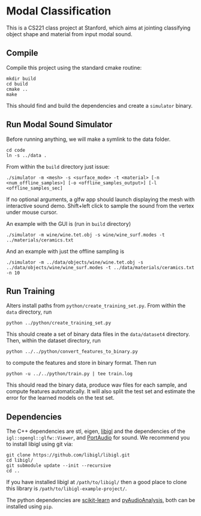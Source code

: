 # Modal Classification

This is a CS221 class project at Stanford, which aims at jointing classifying
object shape and material from input modal sound.

## Compile

Compile this project using the standard cmake routine:

    mkdir build
    cd build
    cmake ..
    make

This should find and build the dependencies and create a `simulator` binary.

## Run Modal Sound Simulator

Before running anything, we will make a symlink to the data folder.

    cd code
    ln -s ../data .

From within the `build` directory just issue:

    ./simulator -m <mesh> -s <surface_mode> -t <material> [-n <num_offline_samples>] [-o <offline_samples_output>] [-l <offline_samples_sec]

If no optional arguments, a glfw app should launch displaying the mesh with
interactive sound demo. Shift+left click to sample the sound from the vertex
under mouse cursor.

An example with the GUI is (run in `build` directory)

    ./simulator -m wine/wine.tet.obj -s wine/wine_surf.modes -t ../materials/ceramics.txt

And an example with just the offline sampling is

    ./simulator -m ../data/objects/wine/wine.tet.obj -s ../data/objects/wine/wine_surf.modes -t ../data/materials/ceramics.txt -n 10

## Run Training

Alters install paths from `python/create_training_set.py`.
From within the `data` directory, run

    python ../python/create_training_set.py

This should create a set of binary data files in the `data/dataset4` directory.
Then, within the dataset directory, run

    python ../../python/convert_features_to_binary.py

to compute the features and store in binary format. Then run

    python -u ../../python/train.py | tee train.log

This should read the binary data, produce wav files for each sample, and compute
features automatically. It will also split the test set and estimate the error
for the learned models on the test set.

## Dependencies

The C++ dependencies are stl, eigen, [libigl](http://libigl.github.io/libigl/) and
the dependencies of the `igl::opengl::glfw::Viewer`, and
[PortAudio](http://www.portaudio.com/) for sound.
We recommend you to install libigl using git via:

    git clone https://github.com/libigl/libigl.git
    cd libigl/
    git submodule update --init --recursive
    cd ..

If you have installed libigl at `/path/to/libigl/` then a good place to clone
this library is `/path/to/libigl-example-project/`.

 The python dependencies are
[scikit-learn](https://scikit-learn.org/stable/) and
[pyAudioAnalysis](https://github.com/tyiannak/pyAudioAnalysis), both can be
installed using `pip`.
